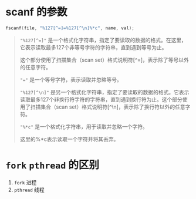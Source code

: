# scanf 的参数

```c
fscanf(file, "%127[^=]=%127[^\n]%*c", name, val);
```

> `"%127[^=]"` 是一个格式化字符串，指定了要读取的数据的格式。在这里，它表示读取最多127个非等号字符的字符串，直到遇到等号为止。
>
> 这个部分使用了扫描集合（scan set）格式说明符[^=]，表示除了等号以外的任意字符。
>
> `"="` 是一个等号字符，表示读取并忽略等号。
>
> `"%127[^\n]"` 是另一个格式化字符串，指定了要读取的数据的格式。它表示读取最多127个非换行符字符的字符串，直到遇到换行符为止。这个部分使用了扫描集合（scan
> set）格式说明符[^\n]，表示除了换行符以外的任意字符。
>
> `"%*c"` 是一个格式化字符串，用于读取并忽略一个字符。
>
> 这里的%*c表示读取一个字符并将其丢弃。

# `fork` `pthread` 的区别

1. `fork` 进程
2. `pthread` 线程